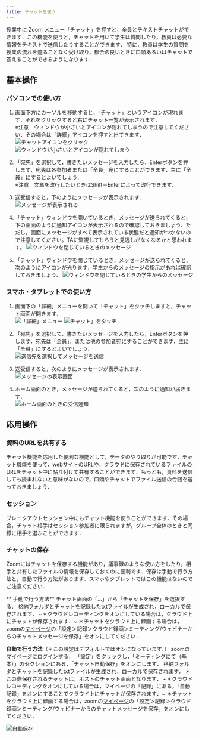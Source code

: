 ```yaml
---
title: チャットを使う
---
```


授業中に Zoom メニュー「チャット」を押すと，全員とテキストチャットができます．この機能を使うと，チャットを用いて学生は質問したり，教員は必要な情報をテキストで送信したりすることができます．
特に，教員は学生の質問を授業の流れを遮ることなく受け取り，都合の良いときに口頭あるいはチャットで答えることができるようになります．

## 基本操作
### パソコンでの使い方

1. 画面下方にカーソルを移動すると，「チャット」というアイコンが現れます．それをクリックすると右にチャット一覧が表示されます．<br>
※注意　ウィンドウが小さいとアイコンが隠れてしまうので注意してください．その場合は「詳細」アイコンを押すと出てきます．<br>
![チャットアイコンをクリック](1.png)
![ウィンドウが小さいとアイコンが隠れてしまう](2.png)

1. 「宛先」を選択して，書きたいメッセージを入力したら，Enterボタンを押します．宛先は各参加者または「全員」宛にすることができます．主に「全員」にするとよいでしょう．<br>
※注意　文章を改行したいときはShift＋Enterによって改行できます．

3. 送受信すると，下のようにメッセージが表示されます．<br>
![メッセージが表示される](3.png)

4. 「チャット」ウィンドウを開いているとき，メッセージが送られてくると，下の画面のように通知アイコンが表示されるので確認しておきましょう．ただし，画面にメッセージがすべて表示されている状態だと通知がつかないので注意してください。TAに監視してもらうと見逃しがなくなるかと思われます。
![ウィンドウを閉じているときのメッセージ](4.png)

5.	「チャット」ウィンドウを閉じているとき，メッセージが送られてくると，次のようにアイコンが光ります．学生からのメッセージの指示があれば確認しておきましょう．
![ウィンドウを閉じているときの学生からのメッセージ](5.png)

### スマホ・タブレットでの使い方

1.	画面下の「詳細」メニューを開いて「チャット」をタッチしますと，チャット画面が開きます.<br>
![「詳細」メニュー](6.png)
![チャット」をタッチ](7.png)

2.	「宛先」を選択して，書きたいメッセージを入力したら，Enterボタンを押します．宛先は「全員」，または他の参加者宛にすることができます．主に「全員」にするとよいでしょう．<br>
![送信先を選択してメッセージを送信](8.png)

3.	送受信すると，次のようにメッセージが表示されます．<br>
![メッセージの表示画面](9.jpg)

4.	ホーム画面のとき，メッセージが送られてくると，次のように通知が届きます．<br>
![ホーム画面のときの受信通知](10.png)

## 応用操作

### 資料のURLを共有する
チャット機能を応用した便利な機能として，データのやり取りが可能です．チャット機能を使って，webサイトのURLや，クラウドに保存されているファイルのURLをチャット中に貼り付けて共有することができます．もっとも，資料を送信しても読まれないと意味がないので，口頭やチャットでファイル送信の合図を送っておきましょう．

### セッション
ブレークアウトセッション中にもチャット機能を使うことができます．その場合，チャット相手はセッション参加者に限られますが，グループ全体のときと同様に相手を選ぶことができます．

### チャットの保存
Zoomにはチャットを保存する機能があり，議事録のような使い方をしたり，相手と共有したファイルの情報を保存しておくのに便利です．保存は手動で行う方法と，自動で行う方法があります．スマホやタブレットではこの機能はないのでご注意ください．


** 手動で行う方法**
チャット画面の「…」から「チャットを保存」を選択する．
格納フォルダとチャットを記録したtxtファイルが生成され，ローカルで保存されます．
~＊クラウドレコーディングをオンにしている場合は，クラウド上にチャットが保存されます．~
＊チャットをクラウド上に録画する場合は，zoomの[マイページ](https://u-tokyo-ac-jp.zoom.us/profile/setting?tab=meeting)の「設定＞記録＞クラウド録画＞ミーティング/ウェビナーからのチャットメッセージを保存」をオンにしてください．

**自動で行う方法**（＊この設定はデフォルトではオンになっています．）
zoomの[マイページ](https://u-tokyo-ac-jp.zoom.us/profile/setting?tab=meeting)にログインする．
「設定」をクリックし，「ミーティングにて（基本）」のセクションにある，「チャット自動保存」をオンにします．
格納フォルダとチャットを記録したtxtファイルが生成され，ローカルで保存されます．
＊この際保存されるチャットは，ホストのチャット画面となります．
~＊クラウドレコーディングをオンにしている場合は，マイページの「記録」にある，「自動記録」をオンにすることでクラウド上にチャットが保存されます．~
＊チャットをクラウド上に録画する場合は，zoomの[マイページ](https://u-tokyo-ac-jp.zoom.us/profile/setting?tab=meeting)の「設定＞記録＞クラウド録画＞ミーティング/ウェビナーからのチャットメッセージを保存」をオンにしてください．


![自動保存](11.png)

